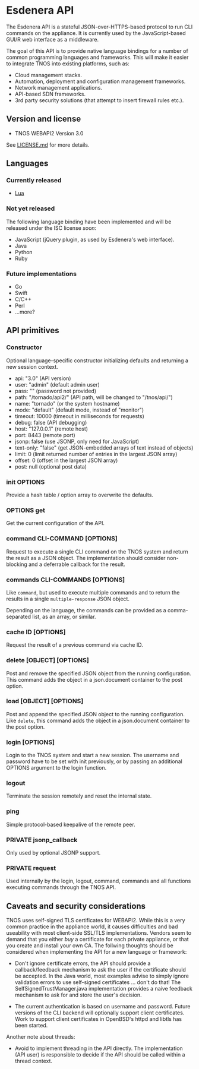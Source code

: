 # Esdenera API

The Esdenera API is a stateful JSON-over-HTTPS-based protocol to run
CLI commands on the appliance.  It is currently used by the
JavaScript-based GUI/R web interface as a middleware.

The goal of this API is to provide native language bindings for a
number of common programming languages and frameworks.  This will make
it easier to integrate TNOS into existing platforms, such as:

* Cloud management stacks.
* Automation, deployment and configuration management frameworks.
* Network management applications.
* API-based SDN frameworks.
* 3rd party security solutions (that attempt to insert firewall rules etc.).

## Version and license

* TNOS WEBAPI2 Version 3.0

See [LICENSE.md](LICENSE.md) for more details.

## Languages

### Currently released

* [Lua](lua/)

### Not yet released

The following language binding have been implemented and will be
released under the ISC license *soon*:

* JavaScript (jQuery plugin, as used by Esdenera's web interface).
* Java
* Python
* Ruby

### Future implementations

* Go
* Swift
* C/C++
* Perl
* ...more?

## API primitives

### Constructor

Optional language-specific constructor initializing defaults and
returning a new session context.

* api:		"3.0" (API version)
* user:		"admin" (default admin user)
* pass:		"" (password not provided)
* path:		"/tornado/api2/" (API path, will be changed to "/tnos/api/")
* name:		"tornado" (or the system hostname)
* mode:		"default" (default mode, instead of "monitor")
* timeout:	10000 (timeout in milliseconds for requests)
* debug:	false (API debugging)
* host:		"127.0.0.1" (remote host)
* port:		8443 (remote port)
* jsonp:	false (use JSONP, only need for JavaScript)
* text-only:	"false" (get JSON-embedded arrays of text instead of objects)
* limit:	0 (limit returned number of entries in the largest JSON array)
* offset:	0 (offset in the largest JSON array)
* post:		null (optional post data)

### init OPTIONS

Provide a hash table / option array to overwrite the defaults.

### OPTIONS get

Get the current configuration of the API.

### command CLI-COMMAND [OPTIONS]

Request to execute a single CLI command on the TNOS system and return
the result as a JSON object.  The implementation should consider
non-blocking and a deferrable callback for the result.

### commands CLI-COMMANDS [OPTIONS]

Like `command`, but used to execute multiple commands and to return
the results in a single `multiple-response` JSON object.

Depending on the language, the commands can be provided as a
comma-separated list, as an array, or similar.

### cache ID [OPTIONS]

Request the result of a previous command via cache ID.

### delete [OBJECT] [OPTIONS]

Post and remove the specified JSON object from the running configuration.
This command adds the object in a json.document container to the post option.

### load [OBJECT] [OPTIONS]

Post and append the specified JSON object to the running configuration.
Like `delete`, this command adds the object in a json.document
container to the post option.

### login [OPTIONS]

Login to the TNOS system and start a new session.  The username and
password have to be set with init previously, or by passing an
additional OPTIONS argument to the login function.

### logout

Terminate the session remotely and reset the internal state.

### ping

Simple protocol-based keepalive of the remote peer.

### PRIVATE jsonp_callback

Only used by optional JSONP support.

### PRIVATE request

Used internally by the login, logout, command, commands and all
functions executing commands through the TNOS API.

Caveats and security considerations
-----------------------------------

TNOS uses self-signed TLS certificates for WEBAPI2.  While this is a
very common practice in the appliance world, it causes difficulties
and bad useability with most client-side SSL/TLS implementations.
Vendors seem to demand that you either *buy* a certificate for each
private appliance, or that you create and install your own CA.  The
follwing thoughts should be considered when implementing the API for a
new language or framework:

* Don't ignore certificate errors, the API should provide a
callback/feedback mechanism to ask the user if the certificate should
be accepted.  In the Java world, most examples advise to simply ignore
validation errors to use self-signed certificates ... don't do that!
The SelfSignedTrustManager.java implementation provides a naive
feedback mechanism to ask for and store the user's decision.

* The current authentication is based on username and password.
Future versions of the CLI backend will optionally support client
certificates.  Work to support client certificates in OpenBSD's httpd
and libtls has been started.

Another note about threads:

* Avoid to implement threading in the API directly.  The
implementation (API user) is responsible to decide if the API should
be called within a thread context.
